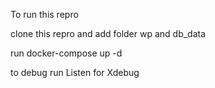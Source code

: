 To run this repro

clone this repro and add folder wp and db_data

run docker-compose up -d

to debug run Listen for Xdebug

